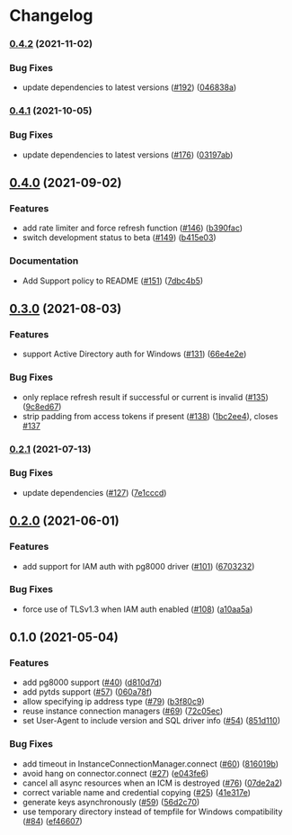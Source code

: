 # Changelog

### [0.4.2](https://www.github.com/GoogleCloudPlatform/cloud-sql-python-connector/compare/v0.4.1...v0.4.2) (2021-11-02)


### Bug Fixes

* update dependencies to latest versions ([#192](https://www.github.com/GoogleCloudPlatform/cloud-sql-python-connector/issues/192)) ([046838a](https://www.github.com/GoogleCloudPlatform/cloud-sql-python-connector/commit/046838a9a79c44b44032a13e2b711347a1b2d477))

### [0.4.1](https://www.github.com/GoogleCloudPlatform/cloud-sql-python-connector/compare/v0.4.0...v0.4.1) (2021-10-05)


### Bug Fixes

* update dependencies to latest versions ([#176](https://www.github.com/GoogleCloudPlatform/cloud-sql-python-connector/issues/176)) ([03197ab](https://www.github.com/GoogleCloudPlatform/cloud-sql-python-connector/commit/03197aba8b228e9d4baaa092e24ee269f2a81a7c))

## [0.4.0](https://www.github.com/GoogleCloudPlatform/cloud-sql-python-connector/compare/v0.3.0...v0.4.0) (2021-09-02)


### Features

* add rate limiter and force refresh function ([#146](https://www.github.com/GoogleCloudPlatform/cloud-sql-python-connector/issues/146)) ([b390fac](https://www.github.com/GoogleCloudPlatform/cloud-sql-python-connector/commit/b390fac132c55a1b5bc4bfa2270b8a9d572c4f53))
* switch development status to beta ([#149](https://www.github.com/GoogleCloudPlatform/cloud-sql-python-connector/issues/149)) ([b415e03](https://www.github.com/GoogleCloudPlatform/cloud-sql-python-connector/commit/b415e0380ccbb365640550f03c3bbc9f04d07862))


### Documentation

* Add Support policy to README ([#151](https://www.github.com/GoogleCloudPlatform/cloud-sql-python-connector/issues/151)) ([7dbc4b5](https://www.github.com/GoogleCloudPlatform/cloud-sql-python-connector/commit/7dbc4b53a28b11a3d9a91f5704b7a3fda9cd37e9))

## [0.3.0](https://www.github.com/GoogleCloudPlatform/cloud-sql-python-connector/compare/v0.2.1...v0.3.0) (2021-08-03)


### Features

* support Active Directory auth for Windows ([#131](https://www.github.com/GoogleCloudPlatform/cloud-sql-python-connector/issues/131)) ([66e4e2e](https://www.github.com/GoogleCloudPlatform/cloud-sql-python-connector/commit/66e4e2e6b688bb5e9d7e41b72c5466128b4128e9))


### Bug Fixes

* only replace refresh result if successful or current is invalid ([#135](https://www.github.com/GoogleCloudPlatform/cloud-sql-python-connector/issues/135)) ([9c8ed67](https://www.github.com/GoogleCloudPlatform/cloud-sql-python-connector/commit/9c8ed670377e3b2f9570d0bba7933ca8caf83d0d))
* strip padding from access tokens if present ([#138](https://www.github.com/GoogleCloudPlatform/cloud-sql-python-connector/issues/138)) ([1bc2ee4](https://www.github.com/GoogleCloudPlatform/cloud-sql-python-connector/commit/1bc2ee4753bef515d79fcc15bd2ed804e01c47f2)), closes [#137](https://www.github.com/GoogleCloudPlatform/cloud-sql-python-connector/issues/137)

### [0.2.1](https://www.github.com/GoogleCloudPlatform/cloud-sql-python-connector/compare/v0.2.0...v0.2.1) (2021-07-13)


### Bug Fixes

* update dependencies ([#127](https://www.github.com/GoogleCloudPlatform/cloud-sql-python-connector/issues/127)) ([7e1cccd](https://www.github.com/GoogleCloudPlatform/cloud-sql-python-connector/commit/7e1cccd27826a75b2c74898bf70813621fb0df84))

## [0.2.0](https://www.github.com/GoogleCloudPlatform/cloud-sql-python-connector/compare/v0.1.0...v0.2.0) (2021-06-01)


### Features

* add support for IAM auth with pg8000 driver ([#101](https://www.github.com/GoogleCloudPlatform/cloud-sql-python-connector/issues/101)) ([6703232](https://www.github.com/GoogleCloudPlatform/cloud-sql-python-connector/commit/6703232d6ea624f868e750c8c49c3bb1151f1f1e))


### Bug Fixes

* force use of TLSv1.3 when IAM auth enabled ([#108](https://www.github.com/GoogleCloudPlatform/cloud-sql-python-connector/issues/108)) ([a10aa5a](https://www.github.com/GoogleCloudPlatform/cloud-sql-python-connector/commit/a10aa5ad1f5c4f372914ee11f1180ad0c5f3b703))

## 0.1.0 (2021-05-04)


### Features

* add pg8000 support ([#40](https://www.github.com/GoogleCloudPlatform/cloud-sql-python-connector/issues/40)) ([d810d7d](https://www.github.com/GoogleCloudPlatform/cloud-sql-python-connector/commit/d810d7da9a5048714ad1e1ad28e681e0f679e1a4))
* add pytds support ([#57](https://www.github.com/GoogleCloudPlatform/cloud-sql-python-connector/issues/57)) ([060a78f](https://www.github.com/GoogleCloudPlatform/cloud-sql-python-connector/commit/060a78f906ba833b6e411d3c9ccb3ad41a6db355))
* allow specifying ip address type ([#79](https://www.github.com/GoogleCloudPlatform/cloud-sql-python-connector/issues/79)) ([b3f80c9](https://www.github.com/GoogleCloudPlatform/cloud-sql-python-connector/commit/b3f80c94a662169ad555371342b6a3a4871b20de))
* reuse instance connection managers ([#69](https://www.github.com/GoogleCloudPlatform/cloud-sql-python-connector/issues/69)) ([72c05ec](https://www.github.com/GoogleCloudPlatform/cloud-sql-python-connector/commit/72c05ece4f24fe686a0e1ea70b53a4abb827b2d1))
* set User-Agent to include version and SQL driver info ([#54](https://www.github.com/GoogleCloudPlatform/cloud-sql-python-connector/issues/54)) ([851d110](https://www.github.com/GoogleCloudPlatform/cloud-sql-python-connector/commit/851d1109d8f79f7e0a362aeb97d0512d7f162aa6))


### Bug Fixes

* add timeout in InstanceConnectionManager.connect ([#60](https://www.github.com/GoogleCloudPlatform/cloud-sql-python-connector/issues/60)) ([816019b](https://www.github.com/GoogleCloudPlatform/cloud-sql-python-connector/commit/816019bebcb7037ffe81f70ce1dc19c39a8d508b))
* avoid hang on connector.connect ([#27](https://www.github.com/GoogleCloudPlatform/cloud-sql-python-connector/issues/27)) ([e043fe6](https://www.github.com/GoogleCloudPlatform/cloud-sql-python-connector/commit/e043fe68acb9d02b278000e2a4b2317f7ba0ab78))
* cancel all async resources when an ICM is destroyed ([#76](https://www.github.com/GoogleCloudPlatform/cloud-sql-python-connector/issues/76)) ([07de2a2](https://www.github.com/GoogleCloudPlatform/cloud-sql-python-connector/commit/07de2a203fcdba9130ca7013c63d3d778e2c4324))
* correct variable name and credential copying ([#25](https://www.github.com/GoogleCloudPlatform/cloud-sql-python-connector/issues/25)) ([41e317e](https://www.github.com/GoogleCloudPlatform/cloud-sql-python-connector/commit/41e317ecdf6131d933ee455cd68fc4006aac8584))
* generate keys asynchronously ([#59](https://www.github.com/GoogleCloudPlatform/cloud-sql-python-connector/issues/59)) ([56d2c70](https://www.github.com/GoogleCloudPlatform/cloud-sql-python-connector/commit/56d2c70c73e4496d1407d06eb4b398b99d55a3a5))
* use temporary directory instead of tempfile for Windows compatibility ([#84](https://www.github.com/GoogleCloudPlatform/cloud-sql-python-connector/issues/84)) ([ef46607](https://www.github.com/GoogleCloudPlatform/cloud-sql-python-connector/commit/ef46607adbeaaf34811f7352b1bcc6b4c2c80a06))
